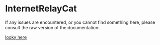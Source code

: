 # InternetRelayCat

If any issues are encountered, or you cannot find something here, please consult the raw version of the documentation.

[looky here](algos)
